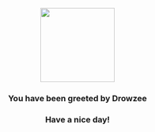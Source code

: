 <p align="center">
    <img src="https://raw.githubusercontent.com/PokeAPI/sprites/master/sprites/pokemon/96.png" width="150" height="150">
</p>
<h3 align="center">You have been greeted by  <b>Drowzee</b></h3>
<h3 align="center">Have a nice day!</h3>
